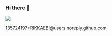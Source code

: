 ### Hi there 👋

<img src="http://crypto-asset-card.vercel.app/Bitcoin:1FfjgXCMW55V8dPmhEminPCNj2zSew87kR/Ethereum:0x21A0C3b458d8A56797Bd89aCD15F74FB102756e4?theme=dark" />

135724197+RIKKAEBI@users.noreply.github.com

